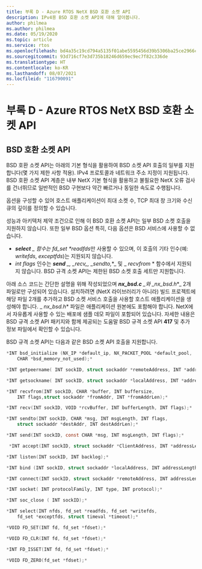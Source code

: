 ```yaml
---
title: 부록 D - Azure RTOS NetX BSD 호환 소켓 API
description: IPv4용 BSD 호환 소켓 API에 대해 알아봅니다.
author: philmea
ms.author: philmea
ms.date: 05/19/2020
ms.topic: article
ms.service: rtos
ms.openlocfilehash: bd4a35c19cd794a5135f01abe5595456d39b5306ba25ce2966c3bb1aea14ea17
ms.sourcegitcommit: 93d716cf7e3d735b18246d659ec9ec7f82c336de
ms.translationtype: HT
ms.contentlocale: ko-KR
ms.lasthandoff: 08/07/2021
ms.locfileid: "116790091"
---
```

# <a name="appendix-d---azure-rtos-netx-bsd-compatible-socket-api"></a>부록 D - Azure RTOS NetX BSD 호환 소켓 API

## <a name="bsd-compatible-socket-api"></a>BSD 호환 소켓 API

BSD 호환 소켓 API는 아래의 기본 형식을 활용하여 BSD 소켓 API 호출의 일부를 지원합니다(몇 가지 제한 사항 적용). IPv4 프로토콜과 네트워크 주소 지정이 지원됩니다. BSD 호환 소켓 API 계층은 내부 NetX 기본 형식을 활용하고 불필요한 NetX 오류 검사를 건너뛰므로 일반적인 BSD 구현보다 약간 빠르거나 동일한 속도로 수행됩니다.

옵션을 구성할 수 있어 호스트 애플리케이션이 최대 소켓 수, TCP 최대 창 크기와 수신 큐의 깊이를 정의할 수 있습니다.

성능과 아키텍처 제약 조건으로 인해 이 BSD 호환 소켓 API는 일부 BSD 소켓 호출을 지원하지 않습니다. 또한 일부 BSD 옵션 특히, 다음 옵션은 BSD 서비스에 사용할 수 없습니다.

- ***select** _ 함수는 fd_set \*readfds*만 사용할 수 있으며, 이 호출의 기타 인수(예: *writefds*, *exceptfds*)는 지원되지 않습니다.
- *int flags* 인수는 ***send** _, _*_recv_*_, _*_sendto,_*_ 및 _ *_recvfrom_* * 함수에서 지원되지 않습니다. BSD 규격 소켓 API는 제한된 BSD 소켓 호출 세트만 지원합니다.

아래 소스 코드는 간단한 설명을 위해 작성되었으며 ***nx_bsd.c** _와 _*_nx_bsd.h_*_ 2개 파일로만 구성되어 있습니다. 설치하려면 (NetX 라이브러리가 아니라) 빌드 프로젝트에 해당 파일 2개를 추가하고 BSD 소켓 서비스 호출을 사용할 호스트 애플리케이션을 생성해야 합니다. _ *_nx_bsd.h_** 파일은 애플리케이션 원본에도 포함해야 합니다. NetX에서 자유롭게 사용할 수 있는 배포에 샘플 데모 파일이 포함되어 있습니다. 자세한 내용은 BSD 규격 소켓 API 패키지와 함께 제공되는 도움말 BSD 규격 소켓 API **417** 및 추가 정보 파일에서 확인할 수 있습니다.

BSD 규격 소켓 API는 다음과 같은 BSD 소켓 API 호출을 지원합니다.

```C
*INT bsd_initialize (NX_IP *default_ip, NX_PACKET_POOL *default_pool,
    CHAR *bsd_memory_not_used);*

*INT getpeername( INT sockID, struct sockaddr *remoteAddress, INT *addressLength);*

*INT getsockname( INT sockID, struct sockaddr *localAddress, INT *addressLength);*

*INT recvfrom(INT sockID, CHAR *buffer, INT buffersize,
    INT flags,struct sockaddr *fromAddr, INT *fromAddrLen);*

*INT recv(INT sockID, VOID *rcvBuffer, INT bufferLength, INT flags);*

*INT sendto(INT sockID, CHAR *msg, INT msgLength, INT flags,
    struct sockaddr *destAddr, INT destAddrLen);*

*INT send(INT sockID, const CHAR *msg, INT msgLength, INT flags);*

 *INT accept(INT sockID, struct sockaddr *ClientAddress, INT *addressLength);*

*INT listen(INT sockID, INT backlog);*

*INT bind (INT sockID, struct sockaddr *localAddress, INT addressLength);*

*INT connect(INT sockID, struct sockaddr *remoteAddress, INT addressLength);*

*INT socket( INT protocolFamily, INT type, INT protocol);*

*INT soc_close ( INT sockID);*

*INT select(INT nfds, fd_set *readfds, fd_set *writefds,
    fd_set *exceptfds, struct timeval *timeout);*

*VOID FD_SET(INT fd, fd_set *fdset);*

*VOID FD_CLR(INT fd, fd_set *fdset);*

*INT FD_ISSET(INT fd, fd_set *fdset);*

*VOID FD_ZERO(fd_set *fdset);*

```
